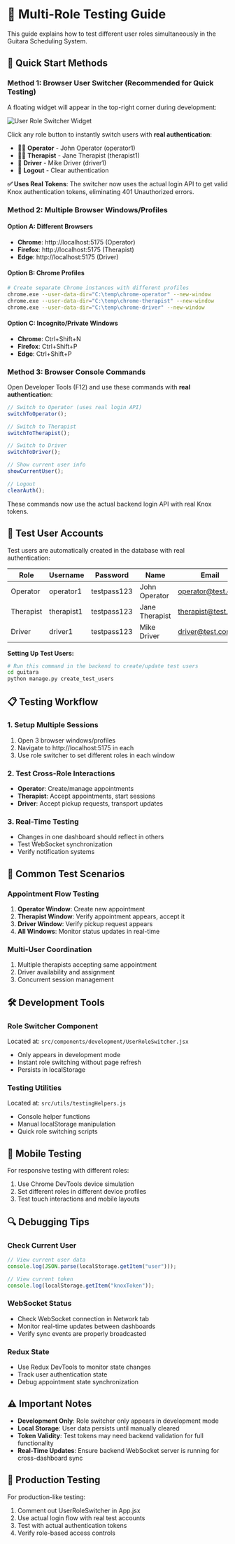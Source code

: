 # 🧪 Multi-Role Testing Guide

This guide explains how to test different user roles simultaneously in the Guitara Scheduling System.

## 🚀 Quick Start Methods

### Method 1: Browser User Switcher (Recommended for Quick Testing)

A floating widget will appear in the top-right corner during development:

![User Role Switcher Widget](docs/role-switcher.png)

Click any role button to instantly switch users with **real authentication**:

- 👨‍💼 **Operator** - John Operator (operator1)
- 🧘‍♀️ **Therapist** - Jane Therapist (therapist1)
- 🚗 **Driver** - Mike Driver (driver1)
- 🚪 **Logout** - Clear authentication

**✅ Uses Real Tokens**: The switcher now uses the actual login API to get valid Knox authentication tokens, eliminating 401 Unauthorized errors.

### Method 2: Multiple Browser Windows/Profiles

#### Option A: Different Browsers

- **Chrome**: http://localhost:5175 (Operator)
- **Firefox**: http://localhost:5175 (Therapist)
- **Edge**: http://localhost:5175 (Driver)

#### Option B: Chrome Profiles

```bash
# Create separate Chrome instances with different profiles
chrome.exe --user-data-dir="C:\temp\chrome-operator" --new-window
chrome.exe --user-data-dir="C:\temp\chrome-therapist" --new-window
chrome.exe --user-data-dir="C:\temp\chrome-driver" --new-window
```

#### Option C: Incognito/Private Windows

- **Chrome**: Ctrl+Shift+N
- **Firefox**: Ctrl+Shift+P
- **Edge**: Ctrl+Shift+P

### Method 3: Browser Console Commands

Open Developer Tools (F12) and use these commands with **real authentication**:

```javascript
// Switch to Operator (uses real login API)
switchToOperator();

// Switch to Therapist
switchToTherapist();

// Switch to Driver
switchToDriver();

// Show current user info
showCurrentUser();

// Logout
clearAuth();
```

These commands now use the actual backend login API with real Knox tokens.

## 🔧 Test User Accounts

Test users are automatically created in the database with real authentication:

| Role      | Username   | Password    | Name           | Email              |
| --------- | ---------- | ----------- | -------------- | ------------------ |
| Operator  | operator1  | testpass123 | John Operator  | operator@test.com  |
| Therapist | therapist1 | testpass123 | Jane Therapist | therapist@test.com |
| Driver    | driver1    | testpass123 | Mike Driver    | driver@test.com    |

**Setting Up Test Users:**

```bash
# Run this command in the backend to create/update test users
cd guitara
python manage.py create_test_users
```

## 📋 Testing Workflow

### 1. Setup Multiple Sessions

1. Open 3 browser windows/profiles
2. Navigate to http://localhost:5175 in each
3. Use role switcher to set different roles in each window

### 2. Test Cross-Role Interactions

- **Operator**: Create/manage appointments
- **Therapist**: Accept appointments, start sessions
- **Driver**: Accept pickup requests, transport updates

### 3. Real-Time Testing

- Changes in one dashboard should reflect in others
- Test WebSocket synchronization
- Verify notification systems

## 🎯 Common Test Scenarios

### Appointment Flow Testing

1. **Operator Window**: Create new appointment
2. **Therapist Window**: Verify appointment appears, accept it
3. **Driver Window**: Verify pickup request appears
4. **All Windows**: Monitor status updates in real-time

### Multi-User Coordination

1. Multiple therapists accepting same appointment
2. Driver availability and assignment
3. Concurrent session management

## 🛠️ Development Tools

### Role Switcher Component

Located at: `src/components/development/UserRoleSwitcher.jsx`

- Only appears in development mode
- Instant role switching without page refresh
- Persists in localStorage

### Testing Utilities

Located at: `src/utils/testingHelpers.js`

- Console helper functions
- Manual localStorage manipulation
- Quick role switching scripts

## 📱 Mobile Testing

For responsive testing with different roles:

1. Use Chrome DevTools device simulation
2. Set different roles in different device profiles
3. Test touch interactions and mobile layouts

## 🔍 Debugging Tips

### Check Current User

```javascript
// View current user data
console.log(JSON.parse(localStorage.getItem("user")));

// View current token
console.log(localStorage.getItem("knoxToken"));
```

### WebSocket Status

- Check WebSocket connection in Network tab
- Monitor real-time updates between dashboards
- Verify sync events are properly broadcasted

### Redux State

- Use Redux DevTools to monitor state changes
- Track user authentication state
- Debug appointment state synchronization

## ⚠️ Important Notes

- **Development Only**: Role switcher only appears in development mode
- **Local Storage**: User data persists until manually cleared
- **Token Validity**: Test tokens may need backend validation for full functionality
- **Real-Time Updates**: Ensure backend WebSocket server is running for cross-dashboard sync

## 🚀 Production Testing

For production-like testing:

1. Comment out UserRoleSwitcher in App.jsx
2. Use actual login flow with real test accounts
3. Test with actual authentication tokens
4. Verify role-based access controls
